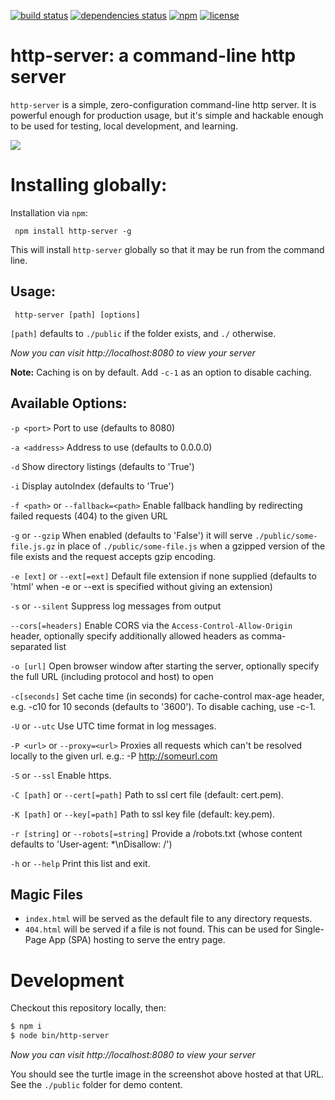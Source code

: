 [![build status](https://img.shields.io/travis/indexzero/http-server.svg?style=flat-square)](https://travis-ci.org/indexzero/http-server)
[![dependencies status](https://img.shields.io/david/indexzero/http-server.svg?style=flat-square)](https://david-dm.org/indexzero/http-server)
[![npm](https://img.shields.io/npm/v/http-server.svg?style=flat-square)](https://www.npmjs.com/package/http-server)
[![license](https://img.shields.io/github/license/indexzero/http-server.svg?style=flat-square)](https://github.com/indexzero/http-server)

# http-server: a command-line http server

`http-server` is a simple, zero-configuration command-line http server.  It is powerful enough for production usage, but it's simple and hackable enough to be used for testing, local development, and learning.

![](https://github.com/nodeapps/http-server/raw/master/screenshots/public.png)

# Installing globally:

Installation via `npm`:

     npm install http-server -g

This will install `http-server` globally so that it may be run from the command line.

## Usage:

     http-server [path] [options]

`[path]` defaults to `./public` if the folder exists, and `./` otherwise.

*Now you can visit http://localhost:8080 to view your server*

**Note:** Caching is on by default. Add `-c-1` as an option to disable caching.

## Available Options:

`-p <port>` Port to use (defaults to 8080)

`-a <address>` Address to use (defaults to 0.0.0.0)

`-d` Show directory listings (defaults to 'True')

`-i` Display autoIndex (defaults to 'True')

 `-f <path>` or `--fallback=<path>` Enable fallback handling by redirecting failed requests (404) to the given URL

`-g` or `--gzip` When enabled (defaults to 'False') it will serve `./public/some-file.js.gz` in place of `./public/some-file.js` when a gzipped version of the file exists and the request accepts gzip encoding.

`-e [ext]` or `--ext[=ext]` Default file extension if none supplied (defaults to 'html' when -e or --ext is specified without giving an extension)

`-s` or `--silent` Suppress log messages from output

`--cors[=headers]` Enable CORS via the `Access-Control-Allow-Origin` header, optionally specify additionally allowed headers as comma-separated list

`-o [url]` Open browser window after starting the server, optionally specify the full URL (including protocol and host) to open

`-c[seconds]` Set cache time (in seconds) for cache-control max-age header, e.g. -c10 for 10 seconds (defaults to '3600'). To disable caching, use -c-1.

`-U` or `--utc` Use UTC time format in log messages.

`-P <url>` or `--proxy=<url>` Proxies all requests which can't be resolved locally to the given url. e.g.: -P http://someurl.com

`-S` or `--ssl` Enable https.

`-C [path]` or `--cert[=path]` Path to ssl cert file (default: cert.pem).

`-K [path]` or `--key[=path]` Path to ssl key file (default: key.pem).

`-r [string]` or `--robots[=string]` Provide a /robots.txt (whose content defaults to 'User-agent: *\nDisallow: /')

`-h` or `--help` Print this list and exit.

## Magic Files

- `index.html` will be served as the default file to any directory requests.
- `404.html` will be served if a file is not found. This can be used for Single-Page App (SPA) hosting to serve the entry page.

# Development

Checkout this repository locally, then:

```sh
$ npm i
$ node bin/http-server
```

*Now you can visit http://localhost:8080 to view your server*

You should see the turtle image in the screenshot above hosted at that URL. See
the `./public` folder for demo content.
